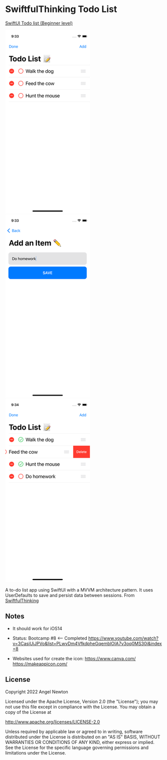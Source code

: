 # SwiftfulThinking Todo List

[SwiftUI Todo list (Beginner level)](https://www.youtube.com/playlist?list=PLwvDm4VfkdpheGqemblOIA7v3oq0MS30i)  

![Scheme](/readmeImages/SimulatorScreenShot-iPhone13mini-2022-06-01at09.33.13.png)
![Scheme](/readmeImages/SimulatorScreenShot-iPhone13mini-2022-06-01at09.33.40.png)
![Scheme](/readmeImages/SimulatorScreenShot-iPhone13mini-2022-06-01at09.34.22.png)

A to-do list app using SwiftUI with a MVVM architecture pattern. It uses UserDefaults to save and persist data between sessions.
From [SwiftfulThinking](https://www.youtube.com/c/SwiftfulThinking)


## Notes 
- It should work for iOS14

- Status: Bootcamp #8 <-- Completed
  https://www.youtube.com/watch?v=3CasiUiJPVo&list=PLwvDm4VfkdpheGqemblOIA7v3oq0MS30i&index=8 

- Websites used for create the icon:
  https://www.canva.com/ 
  https://makeappicon.com/ 


## License

Copyright 2022 Angel Newton

Licensed under the Apache License, Version 2.0 (the "License"); you may not use this file except in compliance with the License. You may obtain a copy of the License at

http://www.apache.org/licenses/LICENSE-2.0

Unless required by applicable law or agreed to in writing, software distributed under the License is distributed on an "AS IS" BASIS, WITHOUT WARRANTIES OR CONDITIONS OF ANY KIND, either express or implied. See the License for the specific language governing permissions and limitations under the License.

